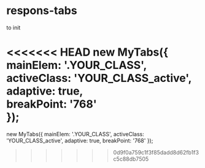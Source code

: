 # respons-tabs


to init 

<section class="respons-tabs YOUR_CLASS">
        <div class="respons-tabs__menu">
            <div data-key="respons-tab_1" class="respons-tabs__menu-item  YOUR_CLASS_active"></div>
            <div data-key="respons-tab_2" class="respons-tabs__menu-item"></div>
            <div data-key="respons-tab_3" class="respons-tabs__menu-item"></div>
            <div data-key="respons-tab_4" class="respons-tabs__menu-item"></div>
            <div data-key="respons-tab_5" class="respons-tabs__menu-item"></div>
        </div>
        <div class="respons-tabs__text">
            <div data-value="respons-tab_1" class="respons-tabs__text-item"></div>
            <div data-value="respons-tab_2" class="respons-tabs__text-item" style="display: none"></div>
            <div data-value="respons-tab_3" class="respons-tabs__text-item" style="display: none"></div>
            <div data-value="respons-tab_4" class="respons-tabs__text-item" style="display: none"></div>
            <div data-value="respons-tab_5" class="respons-tabs__text-item" style="display: none"></div>
        </div>
</section>


<<<<<<< HEAD
new MyTabs({ <br>
    mainElem: '.YOUR_CLASS',  <br>
    activeClass: 'YOUR_CLASS_active',  <br>
    adaptive: true,  <br>
    breakPoint: '768'  <br>
});
=======
new MyTabs({
    mainElem: '.YOUR_CLASS',
    activeClass: 'YOUR_CLASS_active',
    adaptive: true,
    breakPoint: '768'
});
>>>>>>> 0d9f0a759c1f3f85dadd8d62fb1f3c5c88db7505

